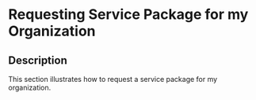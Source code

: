 # Requesting Service Package for my Organization
## Description
This section illustrates how to request a service package for my organization.

